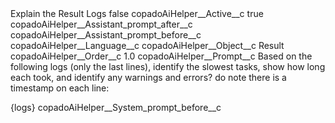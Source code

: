 <?xml version="1.0" encoding="UTF-8"?>
<CustomMetadata xmlns="http://soap.sforce.com/2006/04/metadata" xmlns:xsi="http://www.w3.org/2001/XMLSchema-instance" xmlns:xsd="http://www.w3.org/2001/XMLSchema">
    <label>Explain the Result Logs</label>
    <protected>false</protected>
    <values>
        <field>copadoAiHelper__Active__c</field>
        <value xsi:type="xsd:boolean">true</value>
    </values>
    <values>
        <field>copadoAiHelper__Assistant_prompt_after__c</field>
        <value xsi:nil="true"/>
    </values>
    <values>
        <field>copadoAiHelper__Assistant_prompt_before__c</field>
        <value xsi:nil="true"/>
    </values>
    <values>
        <field>copadoAiHelper__Language__c</field>
        <value xsi:nil="true"/>
    </values>
    <values>
        <field>copadoAiHelper__Object__c</field>
        <value xsi:type="xsd:string">Result</value>
    </values>
    <values>
        <field>copadoAiHelper__Order__c</field>
        <value xsi:type="xsd:double">1.0</value>
    </values>
    <values>
        <field>copadoAiHelper__Prompt__c</field>
        <value xsi:type="xsd:string">Based on the following logs (only the last lines), identify the slowest tasks, show how long each took, and identify any warnings and errors? do note there is a timestamp on each line:

{logs}</value>
    </values>
    <values>
        <field>copadoAiHelper__System_prompt_before__c</field>
        <value xsi:nil="true"/>
    </values>
</CustomMetadata>
